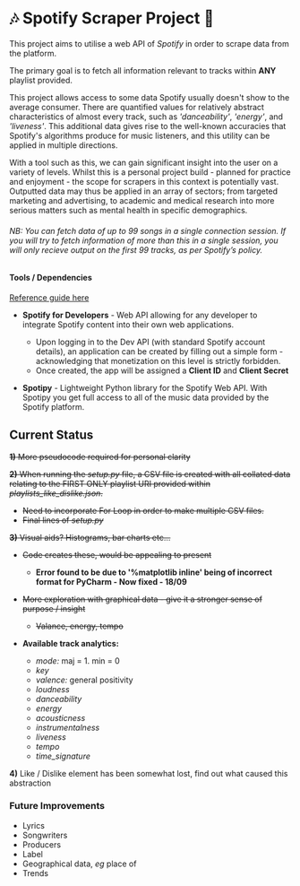 # :notes: Spotify Scraper Project :musical_note:


This project aims to utilise a web API of _Spotify_ in order to scrape data from the platform.

The primary goal is to fetch all information relevant to tracks within **ANY** playlist provided.

This project allows access to some data Spotify usually doesn't show to the average consumer. There are quantified values for relatively abstract characteristics of almost every track, such as _'danceability'_, _'energy'_, and _'liveness'_. This additional data gives rise to the well-known accuracies that Spotify's algorithms produce for music listeners, and this utility can be applied in multiple directions.

With a tool such as this, we can gain significant insight into the user on a variety of levels. Whilst this is a personal project build - planned for practice and enjoyment - the scope for scrapers in this context is potentially vast. Outputted data may thus be applied in an array of sectors; from targeted marketing and advertising, to academic and medical research into more serious matters such as mental health in specific demographics.

###### NB: You can fetch data of up to 99 songs in a single connection session. If you will try to fetch information of more than this in a single session, you will only recieve output on the first 99 tracks, as per Spotify’s policy.


#### Tools / Dependencies

[Reference guide here](https://machinelearningknowledge.ai/tutorial-how-to-use-spotipy-api-to-scrape-spotify-data/#Data_Exploration)

- **Spotify for Developers** - Web API allowing for any developer to integrate Spotify content into their own web applications.
  - Upon logging in to the Dev API (with standard Spotify account details), an application can be created by filling out a simple form - acknowledging that monetization on this level is strictly forbidden.
  - Once created, the app will be assigned a **Client ID** and **Client Secret**

- **Spotipy** - Lightweight Python library for the Spotify Web API. With Spotipy you get full access to all of the music data provided by the Spotify platform.


## Current Status


~~**1)** More pseudocode required for personal clarity~~

~~**2)** When running the _setup.py_ file, a CSV file is created with all collated data relating to the FIRST ONLY playlist URI provided within _playlists_like_dislike.json_.~~
  - ~~Need to incorporate For Loop in order to make multiple CSV files.~~
  - ~~Final lines of _setup.py_~~

~~**3)** Visual aids? Histograms, bar charts etc...~~
  - ~~Code creates these, would be appealing to present~~
    - **Error found to be due to '%matplotlib inline' being of incorrect format for PyCharm - Now fixed - 18/09**
  - ~~More exploration with graphical data - give it a stronger sense of purpose / insight~~
    - ~~Valance, energy, tempo~~


  - **Available track analytics:**
    - _mode:_ maj = 1. min = 0
    - _key_
    - _valence:_ general positivity
    - _loudness_
    - _danceability_
    - _energy_
    - _acousticness_
    - _instrumentalness_
    - _liveness_
    - _tempo_
    - _time_signature_


**4)** Like / Dislike element has been somewhat lost, find out what caused this abstraction

### Future Improvements

- Lyrics
- Songwriters
- Producers
- Label
- Geographical data, _eg_ place of
- Trends
